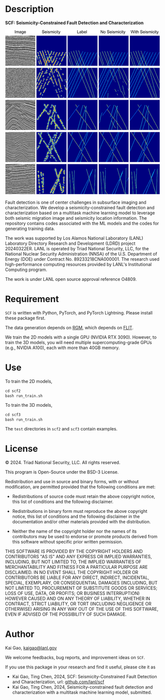 # Description
**SCF: Seismicity-Constrained Fault Detection and Characterization**

![2D examples](doc/example.png)

Fault detection is one of center challenges in subsurface imaging and characterization. We develop a seismicity-constrained fault detection and characterization based on a multitask machine learning model to leverage both seismic migration image and seismicity location information. The repository contains codes associated with the ML models and the codes for generating training data.

The work was supported by Los Alamos National Laboratory (LANL) Laboratory Directory Research and Development (LDRD) project 20240322ER. LANL is operated by Triad National Security, LLC, for the National Nuclear Security Administration (NNSA) of the U.S. Department of Energy (DOE) under Contract No. 89233218CNA000001. The research used high-performance computing resources provided by LANL's Institutional Computing program.

The work is under LANL open source approval reference O4809.

# Requirement
`SCF` is written with Python, PyTorch, and PyTorch Lightning. Please install these package first.

The data generation depends on [RGM](https://github.com/lanl/rgm), which depends on [FLIT](https://github.com/lanl/flit).

We train the 2D models with a single GPU (NVIDIA RTX 3090). However, to train the 3D models, you will need multiple supercomputing-grade GPUs (e.g., NVIDIA A100), each with more than 40GB memory.


# Use

To train the 2D models, 

```
cd scf2
bash run_train.sh
```

To train the 3D models,

```
cd scf3
bash run_train.sh
```

The `test` directories in `scf2` and `scf3` contain examples. 

# License
&copy; 2024. Triad National Security, LLC. All rights reserved.

This program is Open-Source under the BSD-3 License.

Redistribution and use in source and binary forms, with or without modification, are permitted provided that the following conditions are met:

- Redistributions of source code must retain the above copyright notice, this list of conditions and the following disclaimer.

- Redistributions in binary form must reproduce the above copyright notice, this list of conditions and the following disclaimer in the documentation and/or other materials provided with the distribution.

- Neither the name of the copyright holder nor the names of its contributors may be used to endorse or promote products derived from this software without specific prior written permission.

THIS SOFTWARE IS PROVIDED BY THE COPYRIGHT HOLDERS AND CONTRIBUTORS "AS IS" AND ANY EXPRESS OR IMPLIED WARRANTIES, INCLUDING, BUT NOT LIMITED TO, THE IMPLIED WARRANTIES OF MERCHANTABILITY AND FITNESS FOR A PARTICULAR PURPOSE ARE DISCLAIMED. IN NO EVENT SHALL THE COPYRIGHT HOLDER OR CONTRIBUTORS BE LIABLE FOR ANY DIRECT, INDIRECT, INCIDENTAL, SPECIAL, EXEMPLARY, OR CONSEQUENTIAL DAMAGES (INCLUDING, BUT NOT LIMITED TO, PROCUREMENT OF SUBSTITUTE GOODS OR SERVICES; LOSS OF USE, DATA, OR PROFITS; OR BUSINESS INTERRUPTION) HOWEVER CAUSED AND ON ANY THEORY OF LIABILITY, WHETHER IN CONTRACT, STRICT LIABILITY, OR TORT (INCLUDING NEGLIGENCE OR OTHERWISE) ARISING IN ANY WAY OUT OF THE USE OF THIS SOFTWARE, EVEN IF ADVISED OF THE POSSIBILITY OF SUCH DAMAGE.

# Author
Kai Gao, <kaigao@lanl.gov>

We welcome feedbacks, bug reports, and improvement ideas on `SCF`.

If you use this package in your research and find it useful, please cite it as

* Kai Gao, Ting Chen, 2024, SCF: Seismicity-Constrained Fault Detection and Characterization, url: [github.com/lanl/scf](https://github.com/lanl/scf)
* Kai Gao, Ting Chen, 2024, Seismicity-constrained fault detection and characterization with a multitask machine learning model, submitted.
